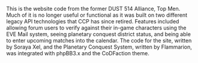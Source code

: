 This is the website code from the former DUST 514 Alliance, Top Men. Much of it is no longer useful or functional as it was built on two different legacy API technologies that CCP has since retired. Features included allowing forum users to verify against their in-game characters using the EVE Mail system, seeing planetary conquest district status, and being able to enter upcoming matches into the calendar. The code for the site, written by Soraya Xel, and the Planetary Conquest System, written by Flammarion, was integrated with phpBB3.x and the CoDFaction theme.